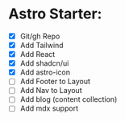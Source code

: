# Astro Starter:

- [x] Git/gh Repo
- [x] Add Tailwind
- [x] Add React
- [x] Add shadcn/ui
- [x] Add astro-icon
- [ ] Add Footer to Layout
- [ ] Add Nav to Layout
- [ ] Add blog (content collection)
- [ ] Add mdx support
